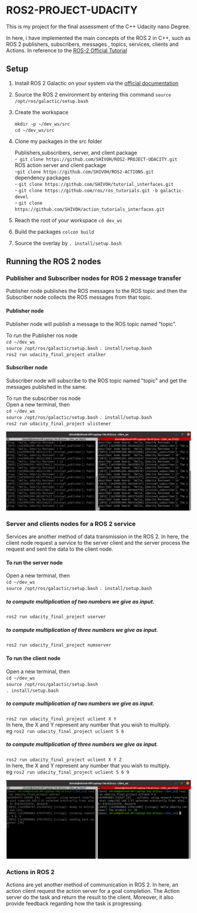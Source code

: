 # ROS2-PROJECT-UDACITY

This is my project for the final assessment of the C++ Udacity nano Degree. 

In here, i have implemented the main concepts of the ROS 2 in C++, such as ROS 2 publishers, subscribers, messages , topics, services, clients and Actions. In reference to the [ROS-2 Official Tutorial](https://docs.ros.org/en/galactic/Tutorials.html)


## Setup

1. Install ROS 2 Galactic on your system via the [official documentation](https://docs.ros.org/en/galactic/Installation.html)
2. Source the ROS 2 environment by entering this command  `source /opt/ros/galactic/setup.bash`
3. Create the workspace <br/>

   `mkdir -p ~/dev_ws/src` <br/>
   `cd ~/dev_ws/src`
4. Clone my packages in the src folder <br/>

   Publishers,subscribers, server, and client package  <br/> -` git clone https://github.com/SHIVOH/ROS2-PROJECT-UDACITY.git` <br/>
   ROS action server and client package   <br/> -`git clone https://github.com/SHIVOH/ROS2-ACTIONS.git`                                             <br/>
   dependency packages <br/>- `git clone https://github.com/SHIVOH/tutorial_interfaces.git`      <br/>
                       - `git clone https://github.com/ros/ros_tutorials.git -b galactic-devel`  <br/>
                       - `git clone https://github.com/SHIVOH/action_tutorials_interfaces.git`   <br/>
5. Reach the root of your workspace
    `cd dev_ws`
6. Build the packages 
    `colcon build`
7. Source the overlay by ` . install/setup.bash `
## Running the ROS 2 nodes

### Publisher and Subscriber nodes for ROS 2 message transfer
Publisher node publishes the ROS messages to the ROS topic and then the Subscriber node collects the ROS messages from that topic.
#### Publisher node
Publisher node will publish a message to the ROS topic named "topic".  <br/>

To run the Publisher ros node <br/>
`cd ~/dev_ws`   <br/>
`source /opt/ros/galactic/setup.bash`
`. install/setup.bash ` <br/>
`ros2 run udacity_final_project utalker ` <br/>

#### Subscriber node
Subscriber node will subscribe to the ROS topic named "topic" and get the messages published in the same. <br/>

To run the subscriber ros node <br/>
Open a new terminal, then <br/>
`cd ~/dev_ws`   <br/>
`source /opt/ros/galactic/setup.bash`
`. install/setup.bash ` <br/>
`ros2 run udacity_final_project ulistener ` <br/>

 ![Example of execution](https://github.com/SHIVOH/ROS2-PROJECT-UDACITY/blob/main/Topic.png)

### Server and clients nodes for a ROS 2 service
Services are another method of data transmission in the ROS 2. In here, the client node request a service to the server client and the server process the request and sent the data to the client node.

#### To run the server node 
Open a new terminal, then <br/>
`cd ~/dev_ws`   <br/>
`source /opt/ros/galactic/setup.bash`
`. install/setup.bash ` <br/>
##### to compute multiplication of two numbers we give as input.
 `ros2 run udacity_final_project userver`
##### to compute multiplication of three numbers we give as input.
 `ros2 run udacity_final_project numserver`
#### To run the client node
Open a new terminal, then <br/>
`cd ~/dev_ws`   <br/>
`source /opt/ros/galactic/setup.bash` <br/>
`. install/setup.bash ` <br/>
##### to compute multiplication of two numbers we give as input.
 `ros2 run udacity_final_project uclient X Y` <br/>
 In here, the X and Y represent any number that you wish to multiply. <br/>
 eg `ros2 run udacity_final_project uclient 5 6` <br/>
 ##### to compute multiplication of three numbers we give as input.
 `ros2 run udacity_final_project uclient X Y Z` <br/>
 In here, the X and Y represent any number that you wish to multiply. <br/>
 eg `ros2 run udacity_final_project uclient 5 6 9` <br/>
 
 ![Example of execution](https://github.com/SHIVOH/ROS2-PROJECT-UDACITY/blob/main/ROS%20Message.png)

### Actions in ROS 2
Actions are yet another method of communication in ROS 2. In here, an action client request the action server for a goal completion. The Action server 
do the task and return the result to the client. Moreover, it also provide feedback regarding how the task is progressing.






